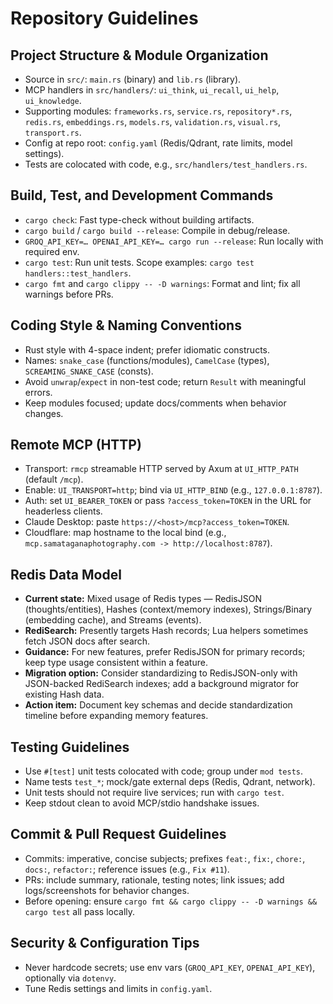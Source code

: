 # Repository Guidelines

## Project Structure & Module Organization
- Source in `src/`: `main.rs` (binary) and `lib.rs` (library).
- MCP handlers in `src/handlers/`: `ui_think`, `ui_recall`, `ui_help`, `ui_knowledge`.
- Supporting modules: `frameworks.rs`, `service.rs`, `repository*.rs`, `redis.rs`, `embeddings.rs`, `models.rs`, `validation.rs`, `visual.rs`, `transport.rs`.
- Config at repo root: `config.yaml` (Redis/Qdrant, rate limits, model settings).
- Tests are colocated with code, e.g., `src/handlers/test_handlers.rs`.

## Build, Test, and Development Commands
- `cargo check`: Fast type-check without building artifacts.
- `cargo build` / `cargo build --release`: Compile in debug/release.
- `GROQ_API_KEY=… OPENAI_API_KEY=… cargo run --release`: Run locally with required env.
- `cargo test`: Run unit tests. Scope examples: `cargo test handlers::test_handlers`.
- `cargo fmt` and `cargo clippy -- -D warnings`: Format and lint; fix all warnings before PRs.

## Coding Style & Naming Conventions
- Rust style with 4-space indent; prefer idiomatic constructs.
- Names: `snake_case` (functions/modules), `CamelCase` (types), `SCREAMING_SNAKE_CASE` (consts).
- Avoid `unwrap`/`expect` in non-test code; return `Result` with meaningful errors.
- Keep modules focused; update docs/comments when behavior changes.

## Remote MCP (HTTP)
- Transport: `rmcp` streamable HTTP served by Axum at `UI_HTTP_PATH` (default `/mcp`).
- Enable: `UI_TRANSPORT=http`; bind via `UI_HTTP_BIND` (e.g., `127.0.0.1:8787`).
- Auth: set `UI_BEARER_TOKEN` or pass `?access_token=TOKEN` in the URL for headerless clients.
- Claude Desktop: paste `https://<host>/mcp?access_token=TOKEN`.
- Cloudflare: map hostname to the local bind (e.g., `mcp.samataganaphotography.com -> http://localhost:8787`).

## Redis Data Model
- **Current state:** Mixed usage of Redis types — RedisJSON (thoughts/entities), Hashes (context/memory indexes), Strings/Binary (embedding cache), and Streams (events).
- **RediSearch:** Presently targets Hash records; Lua helpers sometimes fetch JSON docs after search.
- **Guidance:** For new features, prefer RedisJSON for primary records; keep type usage consistent within a feature.
- **Migration option:** Consider standardizing to RedisJSON-only with JSON-backed RediSearch indexes; add a background migrator for existing Hash data.
- **Action item:** Document key schemas and decide standardization timeline before expanding memory features.

## Testing Guidelines
- Use `#[test]` unit tests colocated with code; group under `mod tests`.
- Name tests `test_*`; mock/gate external deps (Redis, Qdrant, network).
- Unit tests should not require live services; run with `cargo test`.
- Keep stdout clean to avoid MCP/stdio handshake issues.

## Commit & Pull Request Guidelines
- Commits: imperative, concise subjects; prefixes `feat:`, `fix:`, `chore:`, `docs:`, `refactor:`; reference issues (e.g., `Fix #11`).
- PRs: include summary, rationale, testing notes; link issues; add logs/screenshots for behavior changes.
- Before opening: ensure `cargo fmt && cargo clippy -- -D warnings && cargo test` all pass locally.

## Security & Configuration Tips
- Never hardcode secrets; use env vars (`GROQ_API_KEY`, `OPENAI_API_KEY`), optionally via `dotenvy`.
- Tune Redis settings and limits in `config.yaml`.
